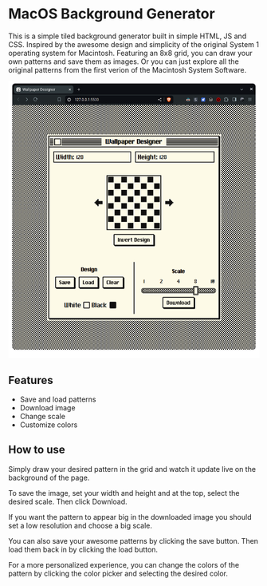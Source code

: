 # MacOS Background Generator

This is a simple tiled background generator built in simple HTML, JS and CSS. Inspired by the awesome design and simplicity of the original System 1 operating system for Macintosh. Featuring an 8x8 grid, you can draw your own patterns and save them as images. Or you can just explore all the original patterns from the first verion of the Macintosh System Software.

![Screenshot | 50%](screenshot.png)

## Features
- Save and load patterns
- Download image
- Change scale
- Customize colors

## How to use

Simply draw your desired pattern in the grid and watch it update live on the background of the page.

To save the image, set your width and height and at the top, select the desired scale. Then click Download.

If you want the pattern to appear big in the downloaded image you should set a low resolution and choose a big scale.

You can also save your awesome patterns by clicking the save button. Then load them back in by clicking the load button.

For a more personalized experience, you can change the colors of the pattern by clicking the color picker and selecting the desired color.
